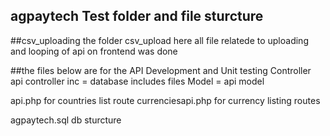 ## agpaytech Test folder and file sturcture

##csv_uploading
the folder csv_upload here all file relatede to uploading and looping of api on frontend was done

##the files below are for the API Development and Unit testing
Controller api controller
inc = database includes files
Model = api model

api.php for countries list route
currenciesapi.php for currency listing routes

agpaytech.sql db sturcture
